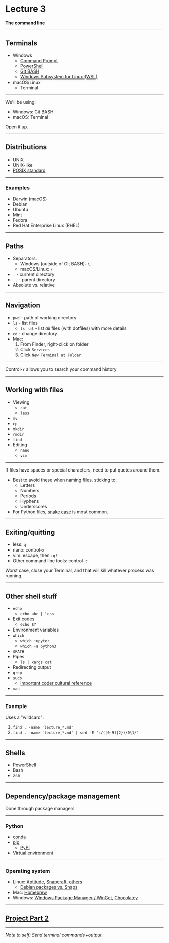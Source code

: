 # Lecture 3

**The command line**

---

## Terminals

- Windows
  - [Command Prompt](https://www.dell.com/support/kbdoc/en-us/000130703/the-command-prompt-what-it-is-and-how-to-use-it-on-a-dell-system)
  - [PowerShell](https://learn.microsoft.com/en-us/powershell/scripting/overview)
  - [Git BASH](https://gitforwindows.org/)
  - [Windows Subsystem for Linux (WSL)](https://learn.microsoft.com/en-us/windows/wsl/about)
- macOS/Linux
  - Terminal

---

We'll be using:

- Windows: Git BASH
- macOS: Terminal

Open it up.

---

## Distributions

- UNIX
- UNIX-like
- [POSIX standard](https://en.wikipedia.org/wiki/POSIX)

---

### Examples

- Darwin (macOS)
- Debian
- Ubuntu
- Mint
- Fedora
- Red Hat Enterprise Linux (RHEL)

---

## Paths

- Separators:
  - Windows (outside of Git BASH): `\`
  - macOS/Linux: `/`
- `.` - current directory
- `..` - parent directory
- Absolute vs. relative

---

## Navigation

- `pwd` - path of working directory
- `ls` - list files
  - `ls -al` - list _all_ files (with dotfiles) with more details
- `cd` - change directory
- Mac:
  1. From Finder, right-click on folder
  1. Click `Services`
  1. Click `New Terminal at Folder`

---

Control-`r` allows you to search your command history

---

## Working with files

- Viewing
  - `cat`
  - `less`
- `mv`
- `cp`
- `mkdir`
- `rmdir`
- `find`
- Editing
  - `nano`
  - `vim`

---

If files have spaces or special characters, need to put quotes around them.

- Best to avoid these when naming files, sticking to:
  - Letters
  - Numbers
  - Periods
  - Hyphens
  - Underscores
- For Python files, [snake case](https://en.wikipedia.org/wiki/Snake_case) is most common.

---

## Exiting/quitting

- less: `q`
- nano: control-`x`
- vim: escape, then `:q!`
- Other command line tools: control-`c`

Worst case, close your Terminal, and that will kill whatever process was running.

---

## Other shell stuff

- `echo`
  - `echo abc | less`
- Exit codes
  - `echo $?`
- Environment variables
- `which`
  - `which jupyter`
  - `which -a python3`
- `$PATH`
- Pipes
  - `ls | xargs cat`
- Redirecting output
- `grep`
- `sudo`
  - [Important coder cultural reference](https://xkcd.com/149/)
- `man`

---

### Example

Uses a "wildcard":

1. `find . -name 'lecture_*.md'`
1. `find . -name 'lecture_*.md' | sed -E 's/([0-9]{2})/0\1/'`

---

## Shells

- PowerShell
- Bash
- zsh

---

## Dependency/package management

Done through package managers

---

### Python

- [conda](https://docs.conda.io/projects/conda/en/stable/user-guide/getting-started.html)
- [pip](https://packaging.python.org/en/latest/tutorials/installing-packages/)
  - [PyPI](https://pypi.org/)
- [Virtual environment](https://docs.python.org/3/library/venv.html)

---

### Operating system

- Linux: [Aptitude](https://documentation.ubuntu.com/server/how-to/software/package-management/), [Snapcraft](https://snapcraft.io/docs), [others](https://www.linode.com/docs/guides/linux-package-management-overview/)
  - [Debian packages vs. Snaps](https://www.reddit.com/r/Ubuntu/comments/a364ii/proscons_of_snap_vs_apt/)
- Mac: [Homebrew](https://brew.sh/)
- Windows: [Windows Package Manager / WinGet](https://learn.microsoft.com/en-us/windows/package-manager/), [Chocolatey](https://chocolatey.org/)

---

## [Project Part 2](../docs/project.md#part-2)

---

_Note to self: Send terminal commands+output._
